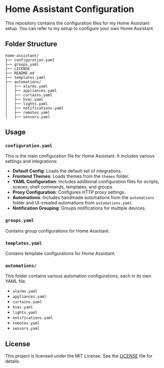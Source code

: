 # Home Assistant Configuration

This repository contains the configuration files for my Home Assistant setup.
You can refer to my setup to configure your own Home Assistant.

## Folder Structure

```
home-assistant/
├── configuration.yaml
├── groups.yaml
├── LICENSE
├── README.md
├── templates.yaml
├── automations/
│   ├── alarms.yaml
│   ├── appliances.yaml
│   ├── curtains.yaml
│   ├── hvac.yaml
│   ├── lights.yaml
│   ├── notifications.yaml
│   ├── remotes.yaml
│   ├── sensors.yaml
```

## Usage

### `configuration.yaml`

This is the main configuration file for Home Assistant. It includes various settings and integrations:

- **Default Config**: Loads the default set of integrations.
- **Frontend Themes**: Loads themes from the `themes` folder.
- **YAML Configuration**: Includes additional configuration files for scripts, scenes, shell commands, templates, and groups.
- **Proxy Configuration**: Configures HTTP proxy settings.
- **Automations**: Includes handmade automations from the `automations` folder and UI-created automations from `automations.yaml`.
- **Notification Grouping**: Groups notifications for multiple devices.

### `groups.yaml`

Contains group configurations for Home Assistant.

### `templates.yaml`

Contains template configurations for Home Assistant.

### `automations/`

This folder contains various automation configurations, each in its own YAML file:

- `alarms.yaml`
- `appliances.yaml`
- `curtains.yaml`
- `hvac.yaml`
- `lights.yaml`
- `notifications.yaml`
- `remotes.yaml`
- `sensors.yaml`

## License

This project is licensed under the MIT License. See the [LICENSE](LICENSE) file for details.